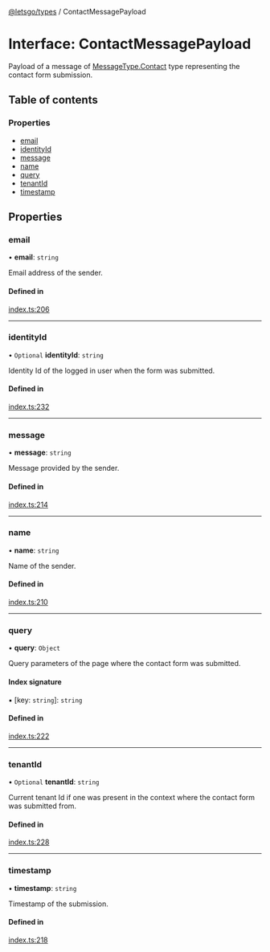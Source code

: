 [@letsgo/types](../README.md) / ContactMessagePayload

# Interface: ContactMessagePayload

Payload of a message of [MessageType.Contact](../enums/MessageType.md#contact) type representing the contact form submission.

## Table of contents

### Properties

- [email](ContactMessagePayload.md#email)
- [identityId](ContactMessagePayload.md#identityid)
- [message](ContactMessagePayload.md#message)
- [name](ContactMessagePayload.md#name)
- [query](ContactMessagePayload.md#query)
- [tenantId](ContactMessagePayload.md#tenantid)
- [timestamp](ContactMessagePayload.md#timestamp)

## Properties

### email

• **email**: `string`

Email address of the sender.

#### Defined in

[index.ts:206](https://github.com/47chapters/letsgo/blob/11c7e19/packages/types/src/index.ts#L206)

___

### identityId

• `Optional` **identityId**: `string`

Identity Id of the logged in user when the form was submitted.

#### Defined in

[index.ts:232](https://github.com/47chapters/letsgo/blob/11c7e19/packages/types/src/index.ts#L232)

___

### message

• **message**: `string`

Message provided by the sender.

#### Defined in

[index.ts:214](https://github.com/47chapters/letsgo/blob/11c7e19/packages/types/src/index.ts#L214)

___

### name

• **name**: `string`

Name of the sender.

#### Defined in

[index.ts:210](https://github.com/47chapters/letsgo/blob/11c7e19/packages/types/src/index.ts#L210)

___

### query

• **query**: `Object`

Query parameters of the page where the contact form was submitted.

#### Index signature

▪ [key: `string`]: `string`

#### Defined in

[index.ts:222](https://github.com/47chapters/letsgo/blob/11c7e19/packages/types/src/index.ts#L222)

___

### tenantId

• `Optional` **tenantId**: `string`

Current tenant Id if one was present in the context where the contact form was submitted from.

#### Defined in

[index.ts:228](https://github.com/47chapters/letsgo/blob/11c7e19/packages/types/src/index.ts#L228)

___

### timestamp

• **timestamp**: `string`

Timestamp of the submission.

#### Defined in

[index.ts:218](https://github.com/47chapters/letsgo/blob/11c7e19/packages/types/src/index.ts#L218)
